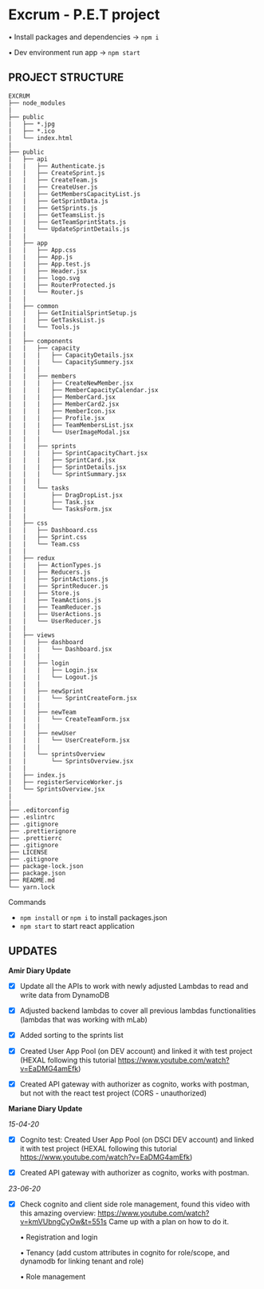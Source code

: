 # Excrum - P.E.T project

&bull; Install packages and dependencies &rarr; `npm i`

&bull; Dev environment run app &rarr; `npm start`

## PROJECT STRUCTURE

```
EXCRUM
├── node_modules
|
├── public
|   ├── *.jpg
|   ├── *.ico
|   └── index.html
|
├── public
|   ├── api
|   |   ├── Authenticate.js
|   |   ├── CreateSprint.js
|   |   ├── CreateTeam.js
|   |   ├── CreateUser.js
|   |   ├── GetMembersCapacityList.js
|   |   ├── GetSprintData.js
|   |   ├── GetSprints.js
|   |   ├── GetTeamsList.js
|   |   ├── GetTeamSprintStats.js
|   |   └── UpdateSprintDetails.js
|   |
|   ├── app
|   |   ├── App.css
|   |   ├── App.js
|   |   ├── App.test.js
|   |   ├── Header.jsx
|   |   ├── logo.svg
|   |   ├── RouterProtected.js
|   |   └── Router.js
|   |
|   ├── common
|   |   ├── GetInitialSprintSetup.js
|   |   ├── GetTasksList.js
|   |   └── Tools.js
|   |
|   ├── components
|   |   ├── capacity
|   |   |   ├── CapacityDetails.jsx
|   |   |   └── CapacitySummery.jsx
|   |   |
|   |   ├── members
|   |   |   ├── CreateNewMember.jsx
|   |   |   ├── MemberCapacityCalendar.jsx
|   |   |   ├── MemberCard.jsx
|   |   |   ├── MemberCard2.jsx
|   |   |   ├── MemberIcon.jsx
|   |   |   ├── Profile.jsx
|   |   |   ├── TeamMembersList.jsx
|   |   |   └── UserImageModal.jsx
|   |   |
|   |   ├── sprints
|   |   |   ├── SprintCapacityChart.jsx
|   |   |   ├── SprintCard.jsx
|   |   |   ├── SprintDetails.jsx
|   |   |   └── SprintSummary.jsx
|   |   |
|   |   └── tasks
|   |       ├── DragDropList.jsx
|   |       ├── Task.jsx
|   |       └── TasksForm.jsx
|   |
|   ├── css
|   |   ├── Dashboard.css
|   |   ├── Sprint.css
|   |   └── Team.css
|   |
|   ├── redux
|   |   ├── ActionTypes.js
|   |   ├── Reducers.js
|   |   ├── SprintActions.js
|   |   ├── SprintReducer.js
|   |   ├── Store.js
|   |   ├── TeamActions.js
|   |   ├── TeamReducer.js
|   |   ├── UserActions.js
|   |   └── UserReducer.js
|   |
|   ├── views
|   |   ├── dashboard
|   |   |   └── Dashboard.jsx
|   |   |
|   |   ├── login
|   |   |   ├── Login.jsx
|   |   |   └── Logout.js
|   |   |
|   |   ├── newSprint
|   |   |   └── SprintCreateForm.jsx
|   |   |
|   |   ├── newTeam
|   |   |   └── CreateTeamForm.jsx
|   |   |
|   |   ├── newUser
|   |   |   └── UserCreateForm.jsx
|   |   |
|   |   └── sprintsOverview
|   |       └── SprintsOverview.jsx
|   |
|   ├── index.js
|   ├── registerServiceWorker.js
|   └── SprintsOverview.jsx
|
|
├── .editorconfig
├── .eslintrc
├── .gitignore
├── .prettierignore
├── .prettierrc
├── .gitignore
├── LICENSE
├── .gitignore
├── package-lock.json
├── package.json
├── README.md
└── yarn.lock
```

Commands

- `npm install` or `npm i` to install packages.json
- `npm start` to start react application


## UPDATES

<b>Amir Diary Update </b>
- [x] Update all the APIs to work with newly adjusted Lambdas to read and write data from DynamoDB

- [x]  Adjusted backend lambdas to cover all previous lambdas functionalities (lambdas that was working with mLab)

- [x] Added sorting to the sprints list

- [x] Created User App Pool (on DEV account) and linked it with test project (HEXAL following this tutorial https://www.youtube.com/watch?v=EaDMG4amEfk)

- [x] Created API gateway with authorizer as cognito, works with postman, but not with the react test project (CORS - unauthorized)


<b> Mariane Diary Update </b>

<i> 15-04-20 </i>

- [x] Cognito test: Created User App Pool (on DSCI DEV account) and linked it with test project (HEXAL following this tutorial https://www.youtube.com/watch?v=EaDMG4amEfk)

- [x]  Created API gateway with authorizer as cognito, works with postman.

<i> 23-06-20 </i>

- [x] Check cognito and client side role management, found this video with this amazing overview: https://www.youtube.com/watch?v=kmVUbngCyOw&t=551s
Came up with a plan on how to do it.

    &bull; Registration and login

    &bull; Tenancy (add custom attributes in cognito for role/scope, and dynamodb for linking tenant and role)

    &bull; Role management

